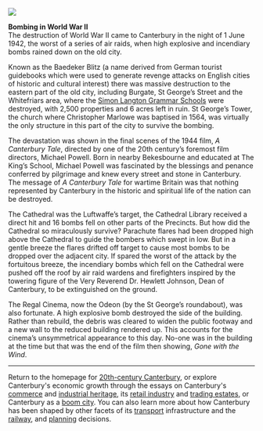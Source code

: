 <a href="https://juncture-digital.org"><img src="https://juncture-digital.org/images/ve-button.png"></a>
<param ve-config title="20th-Century Canterbury: World War II" author="Richard Maltby" layout="vtl" banner="https://stor.artstor.org/stor/ac4c3e2e-745f-401a-be67-b126b36a865e">

<param ve-entity eid="Q29303" aliases="Canterbury">
<param ve-entity eid="Q669528" aliases="Baedeker">
<param ve-entity eid="Q17064998" aliases="Whitefriars">
<param ve-entity eid="Q7519171" aliases="Simon Langton">
<param ve-entity eid="Q17641326" aliases="St George's Tower">
<param ve-entity eid="Q133466" aliases="A Canterbury Tale">
<param ve-entity eid="Q55234" aliases="Michael Powell">
<param ve-entity eid="Q4881598" aliases="Bekesbourne">
<param ve-entity eid="Q29265" aliases="the Cathedral">
<param ve-entity eid="Q1775303" aliases="Hewlett Johnson">
<param ve-entity eid="Q40472386" aliases="Odeon">
<param ve-entity eid="Q3360332" aliases="King's School">

**Bombing in World War II**   
The destruction of World War II came to Canterbury in the night of 1 June 1942, the worst of a series of air raids, when high explosive and incendiary bombs rained down on the old city.
<param ve-image url="https://upload.wikimedia.org/wikipedia/commons/3/3a/Bundesarchiv_Bild_101I-662-6659-37%2C_Flugzeug_Messerschmitt_Me_109.jpg" label="Messerschmitt" attribution="Bundesarchiv, Bild 101I-662-6659-37 / Hebenstreit / CC-BY-SA 3.0">

Known as the Baedeker Blitz (a name derived from German tourist guidebooks which were used to generate revenge attacks on English cities of historic and cultural interest) there was massive destruction to the eastern part of the old city, including Burgate, St George’s Street and the Whitefriars area, where the [Simon Langton Grammar Schools](/canterbury/20c-canterbury-education) were destroyed, with 2,500 properties and 6 acres left in ruin. St George’s Tower, the church where Christopher Marlowe was baptised in 1564, was virtually the only structure in this part of the city to survive the bombing.
<param ve-image url="https://stor.artstor.org/stor/a88a700f-df99-46c1-ba05-e5809a9d9e77" label="St George's Street" attribution="Public domain">
<param ve-image url="https://stor.artstor.org/stor/dfa23143-29ed-4551-b01f-7a93dfd04724" label="Simon Langton Grammar Schools when co-located" attribution="Public domain">
<param ve-image url="https://stor.artstor.org/stor/a5222b83-766a-49ce-a3e5-6ff598aecee5" label="Simon Langton Girls' Grammar School">
<param ve-image url="https://stor.artstor.org/stor/efb430e3-c025-4ddd-a976-bc985277273c" label="Simon Langton Boys' Grammar School">
<param ve-image url="https://upload.wikimedia.org/wikipedia/commons/thumb/3/32/Tower_of_St_George_the_Martyr_Canterbury_2.jpg/1280px-Tower_of_St_George_the_Martyr_Canterbury_2.jpg" label="St George's Tower" attribution="BabelStone CC BY-SA 3.0">

The devastation was shown in the final scenes of the 1944 film, *A Canterbury Tale*, directed by one of the 20th century’s foremost film directors, Michael Powell. Born in nearby Bekesbourne and educated at The King’s School, Michael Powell was fascinated by the blessings and penance conferred by pilgrimage and knew every street and stone in Canterbury. The message of *A Canterbury Tale* for wartime Britain was that nothing represented by Canterbury in the historic and spiritual life of the nation can be destroyed.
<param ve-image url="https://stor.artstor.org/stor/c7538ee6-6e4e-4321-a748-578148758e2a" label="Mint Yard, King's School, Canterbury" attribution="Peter Henderson, by permission">
<param ve-image url="https://upload.wikimedia.org/wikipedia/commons/f/f7/The_King%27s_School_War_Memorial.jpg" label="The King's School War Memorial" attribution="bixentro, CC BY-SA 2.0">

The Cathedral was the Luftwaffe’s target, the Cathedral Library received a direct hit and 16 bombs fell on other parts of the Precincts. But how did the Cathedral so miraculously survive? Parachute flares had been dropped high above the Cathedral to guide the bombers which swept in low. But in a gentle breeze the flares drifted off target to cause most bombs to be dropped over the adjacent city. If spared the worst of the attack by the fortuitous breeze, the incendiary bombs which fell on the Cathedral were pushed off the roof by air raid wardens and firefighters inspired by the towering figure of the Very Reverend Dr. Hewlett Johnson, Dean of Canterbury, to be extinguished on the ground. 
<param ve-image url="https://upload.wikimedia.org/wikipedia/commons/thumb/0/02/Canterbury_Cathedral_-_Portal_Nave_Cross-spire.jpeg/1920px-Canterbury_Cathedral_-_Portal_Nave_Cross-spire.jpeg" label="Canterbury Cathedral" attribution="Hans Musil, CC-BY-SA 4.0">

The Regal Cinema, now the Odeon (by the St George’s roundabout), was also fortunate. A high explosive bomb destroyed the side of the building. Rather than rebuild, the debris was cleared to widen the public footway and a new wall to the reduced building rendered up. This accounts for the cinema’s unsymmetrical appearance to this day. No-one was in the building at the time but that was the end of the film then showing, *Gone with the Wind*.
<param ve-map center="Q40472386" zoom="15">

***

Return to the homepage for [20th-century Canterbury](/canterbury/20c-canterbury-home), or explore Canterbury's economic growth through the essays on Canterbury's [commerce](/canterbury/20c-canterbury-commerce) and [industrial heritage](/canterbury/20c-canterbury-industrial), its [retail industry](/canterbury/20c-canterbury-retail-store) and [trading estates](/canterbury/20c-canterbury-trading-estates), or Canterbury as a [boom city](/canterbury/20c-canterbury-boom-city). You can also learn more about how Canterbury has been shaped by other facets of its [transport](/canterbury/20c-canterbury-transport) infrastructure and the [railway](/canterbury/20c-canterbury-railway), and [planning](/canterbury/20c-canterbury-planning) decisions.
<param ve-image url="https://upload.wikimedia.org/wikipedia/commons/thumb/0/02/Canterbury_Cathedral_-_Portal_Nave_Cross-spire.jpeg/1557px-Canterbury_Cathedral_-_Portal_Nave_Cross-spire.jpeg" label="Canterbury Cathedral" attribution="Hans Musil, CC BY-SA 4.0"> 
